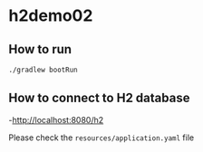 # h2demo02

## How to run

```sh
./gradlew bootRun
```

## How to connect to H2 database

-<http://localhost:8080/h2>

Please check the `resources/application.yaml` file

